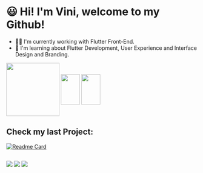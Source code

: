 # 😃 Hi! I'm Vini, welcome to my Github!

- 👨‍💻 I'm currently working with Flutter Front-End.
- 📘 I'm learning about Flutter Development, User Experience and Interface Design and Branding.

<div>
    <a>
    <img height=140 align="center" src="https://github-readme-stats.vercel.app/api?username=Vini-Coding&show_icons=true&hide=contribs,prs&count_private=true&theme=tokyonight"> 
  </a>
    <img height=80 width=50 align="center" src="https://cdn.jsdelivr.net/gh/devicons/devicon/icons/flutter/flutter-original.svg" />
    <img height=80 width=50 align="center" src="https://cdn.jsdelivr.net/gh/devicons/devicon/icons/dart/dart-original.svg" />
</div>


## Check my last Project:
[![Readme Card](https://github-readme-stats.vercel.app/api/pin/?username=Vini-Coding&repo=BMI-Check&theme=dark)](https://github.com/Vini-Coding/github-readme-stats)

##
<a href = "mailto:vinicius.coding@gmail.com"><img src="https://img.shields.io/badge/-Gmail-%23333?style=for-the-badge&logo=gmail&logoColor=white" target="_blank"></a>
<a href="https://www.linkedin.com/in/vinícius-soares-584075255/" target="_blank"><img src="https://img.shields.io/badge/-LinkedIn-%230077B5?style=for-the-badge&logo=linkedin&logoColor=white" target="_blank"></a> 
<a href="https://instagram.com/sinisius" target="_blank"><img src="https://img.shields.io/badge/-Instagram-%23E4405F?style=for-the-badge&logo=instagram&logoColor=white" target="_blank"></a>
